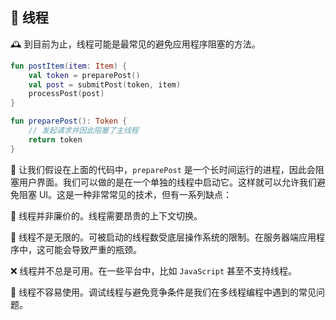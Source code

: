 
## 🧵 线程

🕰️ 到目前为止，线程可能是最常见的避免应用程序阻塞的方法。

```kotlin
fun postItem(item: Item) {
    val token = preparePost()
    val post = submitPost(token, item)
    processPost(post)
}

fun preparePost(): Token {
    // 发起请求并因此阻塞了主线程
    return token
}
```

🤔 让我们假设在上面的代码中，`preparePost` 是一个长时间运行的进程，因此会阻塞用户界面。我们可以做的是在一个单独的线程中启动它。这样就可以允许我们避免阻塞 UI。这是一种非常常见的技术，但有一系列缺点：

🚫 线程并非廉价的。线程需要昂贵的上下文切换。

🔢 线程不是无限的。可被启动的线程数受底层操作系统的限制。在服务器端应用程序中，这可能会导致严重的瓶颈。

❌ 线程并不总是可用。在一些平台中，比如 `JavaScript` 甚至不支持线程。

🔧 线程不容易使用。调试线程与避免竞争条件是我们在多线程编程中遇到的常见问题。
